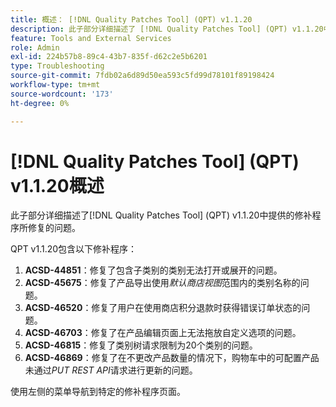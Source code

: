 ```yaml
---
title: 概述： [!DNL Quality Patches Tool] (QPT) v1.1.20
description: 此子部分详细描述了 [!DNL Quality Patches Tool] (QPT) v1.1.20中提供的修补程序所修复的问题。
feature: Tools and External Services
role: Admin
exl-id: 224b57b8-89c4-43b7-835f-d62c2e5b6201
type: Troubleshooting
source-git-commit: 7fdb02a6d89d50ea593c5fd99d78101f89198424
workflow-type: tm+mt
source-wordcount: '173'
ht-degree: 0%

---
```


# [!DNL Quality Patches Tool] (QPT) v1.1.20概述

此子部分详细描述了[!DNL Quality Patches Tool] (QPT) v1.1.20中提供的修补程序所修复的问题。

QPT v1.1.20包含以下修补程序：

1. **ACSD-44851**：修复了包含子类别的类别无法打开或展开的问题。
1. **ACSD-45675**：修复了产品导出使用&#x200B;*默认商店视图*&#x200B;范围内的类别名称的问题。
1. **ACSD-46520**：修复了用户在使用商店积分退款时获得错误订单状态的问题。
1. **ACSD-46703**：修复了在产品编辑页面上无法拖放自定义选项的问题。
1. **ACSD-46815**：修复了类别树请求限制为20个类别的问题。
1. **ACSD-46869**：修复了在不更改产品数量的情况下，购物车中的可配置产品未通过&#x200B;*PUT REST API*&#x200B;请求进行更新的问题。

使用左侧的菜单导航到特定的修补程序页面。
